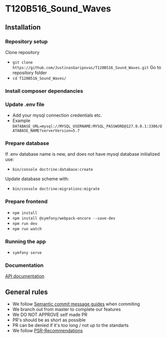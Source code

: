 # T120B516_Sound_Waves

## Installation

### Repository setup
Clone repository
* `git clone https://github.com/JustinasGaripovas/T120B516_Sound_Waves.git`
Go to repository folder
* `cd T120B516_Sound_Waves/`

### Install composer dependancies

### Update .env file
* Add your mysql connection credentials etc.
* Example `DATABASE_URL=mysql://MYSQL_USERNAME:MYSQL_PASSWORD@127.0.0.1:3306/DATABASE_NAME?serverVersion=5.7`

### Prepare database
If .env database name is new, and does not have mysql database initialized use: 
* `bin/console doctrine:database:create`

Update database scheme with: 
* `bin/console doctrine:migrations:migrate` 

### Prepare frontend 
* `npm install`
* `npm install @symfony/webpack-encore --save-dev`
* `npm run dev`
* `npm run watch`

### Running the app
* `symfony serve`

### Documentation
[API documentation](http://localhost:8000/api)
## General rules
* We follow [Semantic commit message guides](https://gist.github.com/joshbuchea/6f47e86d2510bce28f8e7f42ae84c716) when commiting
* We branch out from master to complete our features
* We DO NOT APPROVE self made PR
* PR's should be as short as possible
* PR can be denied if it's too long / not up to the standarts
* We follow [PSR-Recommendations](https://www.php-fig.org/psr/)
